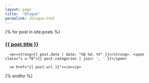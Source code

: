 ```yaml
---
layout: page
title:  "Blogue"
permalink: /blogue.html
---
```


<div class="pa2">

  {% for post in site.posts %}

  <h3><a class="link navy ba pa1 bg-animate hover-bg-near-white" href="{{ post.url }}">{{ post.title }}</a></h3>

      <p><strong>{{ post.date | date: "%B %d, %Y" }}</strong>. <span class="i o-70">{{ post.categories | join: ', ' }}</span>

      <a href="{{ post.url }}"></a></p>

  {% endfor %}

</div>
